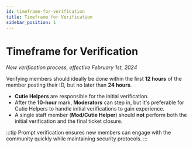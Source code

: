 ```yaml
---
id: timeframe-for-verification
title: Timeframe for Verification
sidebar_position: 1
---
```


# Timeframe for Verification

_New verification process, effective February 1st, 2024_

Verifying members should ideally be done within the first **12 hours** of the member posting their ID, but no later than **24 hours**.

- **Cutie Helpers** are responsible for the initial verification.
- After the **10-hour** mark, **Moderators** can step in, but it's preferable for Cutie Helpers to handle initial verifications to gain experience.
- A single staff member (**Mod/Cutie Helper**) should **not** perform both the initial verification and the final ticket closure.

:::tip
Prompt verification ensures new members can engage with the community quickly while maintaining security protocols.
:::
